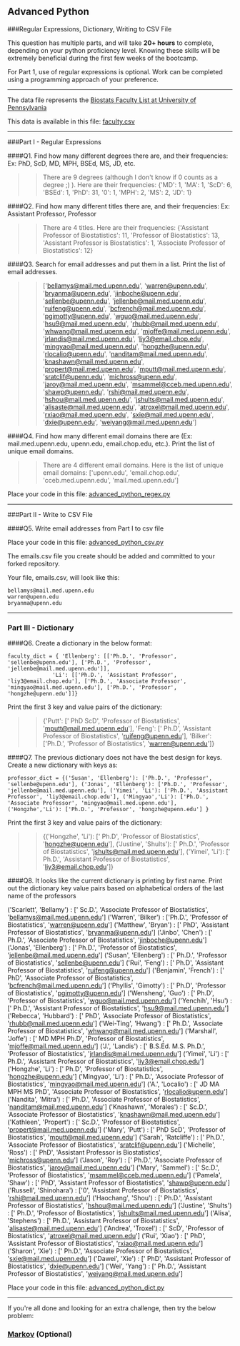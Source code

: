 ## Advanced Python    

###Regular Expressions, Dictionary, Writing to CSV File  

This question has multiple parts, and will take **20+ hours** to complete, depending on your python proficiency level.  Knowing these skills will be extremely beneficial during the first few weeks of the bootcamp.

For Part 1, use of regular expressions is optional.  Work can be completed using a programming approach of your preference. 

---

The data file represents the [Biostats Faculty List at University of Pennsylvania](http://www.med.upenn.edu/cceb/biostat/faculty.shtml)

This data is available in this file:  [faculty.csv](python/faculty.csv)

--- 

###Part I - Regular Expressions  


####Q1. Find how many different degrees there are, and their frequencies: Ex:  PhD, ScD, MD, MPH, BSEd, MS, JD, etc.

>> There are 9 degrees (although I don't know if 0 counts as a degree ;) ). Here are their frequencies:
{'MD': 1, 'MA': 1, 'ScD': 6, 'BSEd': 1, 'PhD': 31, '0': 1, 'MPH': 2, 'MS': 2, 'JD': 1}

####Q2. Find how many different titles there are, and their frequencies:  Ex:  Assistant Professor, Professor

>> There are 4 titles. Here are their frequencies:
{'Assistant Professor of Biostatistics': 11, 'Professor of Biostatistics': 13, 'Assistant Professor is Biostatistics': 1, 'Associate Professor of Biostatistics': 12}

####Q3. Search for email addresses and put them in a list.  Print the list of email addresses.

>> ['bellamys@mail.med.upenn.edu', 'warren@upenn.edu', 'bryanma@upenn.edu', 'jinboche@upenn.edu', 'sellenbe@upenn.edu', 'jellenbe@mail.med.upenn.edu', 'ruifeng@upenn.edu', 'bcfrench@mail.med.upenn.edu', 'pgimotty@upenn.edu', 'wguo@mail.med.upenn.edu', 'hsu9@mail.med.upenn.edu', 'rhubb@mail.med.upenn.edu', 'whwang@mail.med.upenn.edu', 'mjoffe@mail.med.upenn.edu', 'jrlandis@mail.med.upenn.edu', 'liy3@email.chop.edu', 'mingyao@mail.med.upenn.edu', 'hongzhe@upenn.edu', 'rlocalio@upenn.edu', 'nanditam@mail.med.upenn.edu', 'knashawn@mail.med.upenn.edu', 'propert@mail.med.upenn.edu', 'mputt@mail.med.upenn.edu', 'sratclif@upenn.edu', 'michross@upenn.edu', 'jaroy@mail.med.upenn.edu', 'msammel@cceb.med.upenn.edu', 'shawp@upenn.edu', 'rshi@mail.med.upenn.edu', 'hshou@mail.med.upenn.edu', 'jshults@mail.med.upenn.edu', 'alisaste@mail.med.upenn.edu', 'atroxel@mail.med.upenn.edu', 'rxiao@mail.med.upenn.edu', 'sxie@mail.med.upenn.edu', 'dxie@upenn.edu', 'weiyang@mail.med.upenn.edu']

####Q4. Find how many different email domains there are (Ex:  mail.med.upenn.edu, upenn.edu, email.chop.edu, etc.).  Print the list of unique email domains.

>> There are 4 different email domains. Here is the list of unique email domains:
['upenn.edu', 'email.chop.edu', 'cceb.med.upenn.edu', 'mail.med.upenn.edu']


Place your code in this file: [advanced_python_regex.py](python/advanced_python_regex.py)

---

###Part II - Write to CSV File

####Q5.  Write email addresses from Part I to csv file

Place your code in this file: [advanced_python_csv.py](python/advanced_python_csv.py)

The emails.csv file you create should be added and committed to your forked repository.

Your file, emails.csv, will look like this:
```
bellamys@mail.med.upenn.edu
warren@upenn.edu
bryanma@upenn.edu
```

---

### Part III - Dictionary

####Q6.  Create a dictionary in the below format:
```
faculty_dict = { 'Ellenberg': [['Ph.D.', 'Professor', 'sellenbe@upenn.edu'], ['Ph.D.', 'Professor', 'jellenbe@mail.med.upenn.edu']],
              'Li': [['Ph.D.', 'Assistant Professor', 'liy3@email.chop.edu'], ['Ph.D.', 'Associate Professor', 'mingyao@mail.med.upenn.edu'], ['Ph.D.', 'Professor', 'hongzhe@upenn.edu']]}
```
Print the first 3 key and value pairs of the dictionary:

>> {'Putt': [' PhD ScD', 'Professor of Biostatistics', 'mputt@mail.med.upenn.edu'], 'Feng': [' Ph.D', 'Assistant Professor of Biostatistics', 'ruifeng@upenn.edu'], 'Bilker': ['Ph.D.', 'Professor of Biostatistics', 'warren@upenn.edu']}

####Q7.  The previous dictionary does not have the best design for keys.  Create a new dictionary with keys as:

```
professor_dict = {('Susan', 'Ellenberg'): ['Ph.D.', 'Professor', 'sellenbe@upenn.edu'], ('Jonas', 'Ellenberg'): ['Ph.D.', 'Professor', 'jellenbe@mail.med.upenn.edu'], ('Yimei', 'Li'): ['Ph.D.', 'Assistant Professor', 'liy3@email.chop.edu'], ('Mingyao','Li'): ['Ph.D.', 'Associate Professor', 'mingyao@mail.med.upenn.edu'], ('Hongzhe','Li'): ['Ph.D.', 'Professor', 'hongzhe@upenn.edu'] }
```

Print the first 3 key and value pairs of the dictionary:

>> {('Hongzhe', 'Li'): [' Ph.D', 'Professor of Biostatistics', 'hongzhe@upenn.edu'], ('Justine', 'Shults'): [' Ph.D.', 'Professor of Biostatistics', 'jshults@mail.med.upenn.edu'], ('Yimei', 'Li'): [' Ph.D.', 'Assistant Professor of Biostatistics', 'liy3@email.chop.edu']}


####Q8.  It looks like the current dictionary is printing by first name.  Print out the dictionary key value pairs based on alphabetical orders of the last name of the professors

>> 
('Scarlett', 'Bellamy') : [' Sc.D.', 'Associate Professor of Biostatistics', 'bellamys@mail.med.upenn.edu']
('Warren', 'Bilker') : ['Ph.D.', 'Professor of Biostatistics', 'warren@upenn.edu']
('Matthew', 'Bryan') : [' PhD', 'Assistant Professor of Biostatistics', 'bryanma@upenn.edu']
('Jinbo', 'Chen') : [' Ph.D.', 'Associate Professor of Biostatistics', 'jinboche@upenn.edu']
('Jonas', 'Ellenberg') : [' Ph.D.', 'Professor of Biostatistics', 'jellenbe@mail.med.upenn.edu']
('Susan', 'Ellenberg') : [' Ph.D.', 'Professor of Biostatistics', 'sellenbe@upenn.edu']
('Rui', 'Feng') : [' Ph.D', 'Assistant Professor of Biostatistics', 'ruifeng@upenn.edu']
('Benjamin', 'French') : [' PhD', 'Associate Professor of Biostatistics', 'bcfrench@mail.med.upenn.edu']
('Phyllis', 'Gimotty') : [' Ph.D', 'Professor of Biostatistics', 'pgimotty@upenn.edu']
('Wensheng', 'Guo') : [' Ph.D', 'Professor of Biostatistics', 'wguo@mail.med.upenn.edu']
('Yenchih', 'Hsu') : [' Ph.D.', 'Assistant Professor of Biostatistics', 'hsu9@mail.med.upenn.edu']
('Rebecca', 'Hubbard') : [' PhD', 'Associate Professor of Biostatistics', 'rhubb@mail.med.upenn.edu']
('Wei-Ting', 'Hwang') : [' Ph.D.', 'Associate Professor of Biostatistics', 'whwang@mail.med.upenn.edu']
('Marshall', 'Joffe') : [' MD MPH Ph.D', 'Professor of Biostatistics', 'mjoffe@mail.med.upenn.edu']
('J.', 'Landis') : [' B.S.Ed. M.S. Ph.D.', 'Professor of Biostatistics', 'jrlandis@mail.med.upenn.edu']
('Yimei', 'Li') : [' Ph.D.', 'Assistant Professor of Biostatistics', 'liy3@email.chop.edu']
('Hongzhe', 'Li') : [' Ph.D', 'Professor of Biostatistics', 'hongzhe@upenn.edu']
('Mingyao', 'Li') : [' Ph.D.', 'Associate Professor of Biostatistics', 'mingyao@mail.med.upenn.edu']
('A.', 'Localio') : [' JD MA MPH MS PhD', 'Associate Professor of Biostatistics', 'rlocalio@upenn.edu']
('Nandita', 'Mitra') : [' Ph.D.', 'Associate Professor of Biostatistics', 'nanditam@mail.med.upenn.edu']
('Knashawn', 'Morales') : [' Sc.D.', 'Associate Professor of Biostatistics', 'knashawn@mail.med.upenn.edu']
('Kathleen', 'Propert') : [' Sc.D.', 'Professor of Biostatistics', 'propert@mail.med.upenn.edu']
('Mary', 'Putt') : [' PhD ScD', 'Professor of Biostatistics', 'mputt@mail.med.upenn.edu']
('Sarah', 'Ratcliffe') : [' Ph.D.', 'Associate Professor of Biostatistics', 'sratclif@upenn.edu']
('Michelle', 'Ross') : [' PhD', 'Assistant Professor is Biostatistics', 'michross@upenn.edu']
('Jason', 'Roy') : [' Ph.D.', 'Associate Professor of Biostatistics', 'jaroy@mail.med.upenn.edu']
('Mary', 'Sammel') : [' Sc.D.', 'Professor of Biostatistics', 'msammel@cceb.med.upenn.edu']
('Pamela', 'Shaw') : [' PhD', 'Assistant Professor of Biostatistics', 'shawp@upenn.edu']
('Russell', 'Shinohara') : ['0', 'Assistant Professor of Biostatistics', 'rshi@mail.med.upenn.edu']
('Haochang', 'Shou') : [' Ph.D.', 'Assistant Professor of Biostatistics', 'hshou@mail.med.upenn.edu']
('Justine', 'Shults') : [' Ph.D.', 'Professor of Biostatistics', 'jshults@mail.med.upenn.edu']
('Alisa', 'Stephens') : [' Ph.D.', 'Assistant Professor of Biostatistics', 'alisaste@mail.med.upenn.edu']
('Andrea', 'Troxel') : [' ScD', 'Professor of Biostatistics', 'atroxel@mail.med.upenn.edu']
('Rui', 'Xiao') : [' PhD', 'Assistant Professor of Biostatistics', 'rxiao@mail.med.upenn.edu']
('Sharon', 'Xie') : [' Ph.D.', 'Associate Professor of Biostatistics', 'sxie@mail.med.upenn.edu']
('Dawei', 'Xie') : [' PhD', 'Assistant Professor of Biostatistics', 'dxie@upenn.edu']
('Wei', 'Yang') : [' Ph.D.', 'Assistant Professor of Biostatistics', 'weiyang@mail.med.upenn.edu']


Place your code in this file: [advanced_python_dict.py](python/advanced_python_dict.py)

--- 

If you're all done and looking for an extra challenge, then try the below problem:  

### [Markov](python/markov.py) (Optional)

